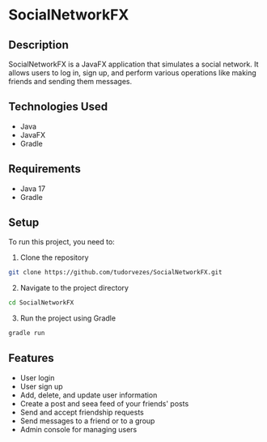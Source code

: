# SocialNetworkFX

## Description
SocialNetworkFX is a JavaFX application that simulates a social network. It allows users to log in, sign up, and perform various operations like making friends and sending them messages.

## Technologies Used
- Java
- JavaFX
- Gradle

## Requirements
- Java 17
- Gradle

## Setup
To run this project, you need to:

1. Clone the repository
```bash
git clone https://github.com/tudorvezes/SocialNetworkFX.git
```

2. Navigate to the project directory
```bash
cd SocialNetworkFX
```

3. Run the project using Gradle
```bash
gradle run
```

## Features
- User login
- User sign up
- Add, delete, and update user information
- Create a post and seea feed of your friends' posts
- Send and accept friendship requests
- Send messages to a friend or to a group
- Admin console for managing users
